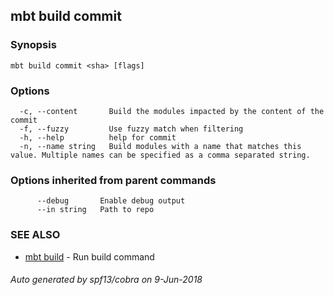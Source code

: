 ## mbt build commit



### Synopsis




```
mbt build commit <sha> [flags]
```

### Options

```
  -c, --content       Build the modules impacted by the content of the commit
  -f, --fuzzy         Use fuzzy match when filtering
  -h, --help          help for commit
  -n, --name string   Build modules with a name that matches this value. Multiple names can be specified as a comma separated string.
```

### Options inherited from parent commands

```
      --debug       Enable debug output
      --in string   Path to repo
```

### SEE ALSO
* [mbt build](mbt_build.md)	 - Run build command

###### Auto generated by spf13/cobra on 9-Jun-2018
